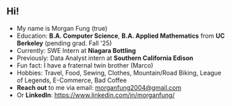 ## Hi!


- My name is Morgan Fung (true)
- Education:    **B.A. Computer Science**, **B.A. Applied Mathematics** from **UC Berkeley** (pending grad. Fall '25)
- Currently:    SWE Intern at **Niagara Bottling**
- Previously:   Data Analyst intern at **Southern California Edison**
- Fun fact:     I have a fraternal twin brother (Marco)
- Hobbies:      Travel, Food, Sewing, Clothes, Mountain/Road Biking, League of Legends, E-Commerce, Bad Coffee
- **Reach out** to me via email: morganfung2004@gmail.com
- Or **LinkedIn**: https://www.linkedin.com/in/morganfung/
